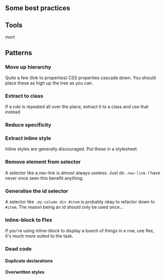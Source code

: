 ## Some best practices

## Tools

mort

## Patterns

### Move up hierarchy

Quite a few (link to properties) CSS properties cascade down.
You should place these as high up the tree as you can.

### Extract to class

If a rule is repeated all over the place, extract it to a class and use that instead

### Reduce specificity

### Extract inline style

Inline styles are generally discouraged. Put these in a stylesheet.

### Remove element from selector

A selector like a.nav-link is almost always useless. Just do `.nav-link`. I have never once seen this benefit anything.

### Generalise the id selector

A selector like `.my-column div #item` is probably okay to
refactor down to `#item`. The reason being an id should only be
used once...

### Inline-block to Flex
If you're using inline-block to display a bunch of things in a row,
use flex, it's much more suited to the task.

### Dead code

#### Duplicate declarations

#### Overwritten styles


